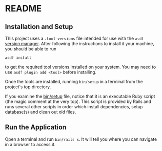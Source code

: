 # README
## Installation and Setup

This project uses a `.tool-versions` file intended for use with the `asdf`
[version manager](https://asdf-vm.com/). After following the instructions
to install it your machine, you should be able to run

    asdf install

to get the required tool versions installed on your system. 
You may need to use `asdf plugin add <tool>` before installing.


Once the tools are installed, running `bin/setup` in a terminal from 
the project's top directory.


If you examine the [bin/setup](./bin/setup) file, notice that it is an
executable Ruby script (the magic comment at the very top). This script
is provided by Rails and runs several other scripts in order which
install dependencies, setup database(s) and clean out old files.

## Run the Application

Open a terminal and run `bin/rails s`. It will tell you where you can
navigate in a browser to access it.
